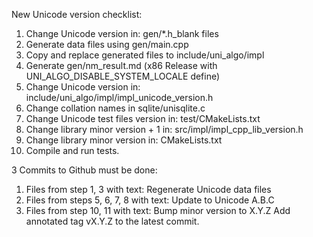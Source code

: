 New Unicode version checklist:

1. Change Unicode version in: gen/*.h_blank files
2. Generate data files using gen/main.cpp
3. Copy and replace generated files to include/uni_algo/impl
5. Generate gen/nm_result.md (x86 Release with UNI_ALGO_DISABLE_SYSTEM_LOCALE define)
6. Change Unicode version in: include/uni_algo/impl/impl_unicode_version.h
7. Change collation names in sqlite/unisqlite.c
8. Change Unicode test files version in: test/CMakeLists.txt
10. Change library minor version + 1 in: src/impl/impl_cpp_lib_version.h
11. Change library minor version in: CMakeLists.txt
12. Compile and run tests.

3 Commits to Github must be done:
1. Files from step 1, 3 with text: Regenerate Unicode data files
2. Files from steps 5, 6, 7, 8 with text: Update to Unicode A.B.C
3. Files from step 10, 11 with text: Bump minor version to X.Y.Z
Add annotated tag vX.Y.Z to the latest commit.
